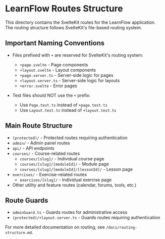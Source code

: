 # LearnFlow Routes Structure

This directory contains the SvelteKit routes for the LearnFlow application. The routing structure follows SvelteKit's file-based routing system.

## Important Naming Conventions

- Files prefixed with `+` are reserved for SvelteKit's routing system:
  - `+page.svelte` - Page components
  - `+layout.svelte` - Layout components
  - `+page.server.ts` - Server-side logic for pages
  - `+layout.server.ts` - Server-side logic for layouts
  - `+error.svelte` - Error pages

- Test files should NOT use the `+` prefix:
  - Use `Page.test.ts` instead of `+page.test.ts`
  - Use `Layout.test.ts` instead of `+layout.test.ts`

## Main Route Structure

- `(protected)/` - Protected routes requiring authentication
- `admin/` - Admin panel routes
- `api/` - API endpoints
- `courses/` - Course-related routes
  - `courses/[slug]/` - Individual course page
  - `courses/[slug]/[moduleId]/` - Module page
  - `courses/[slug]/[moduleId]/[lessonId]/` - Lesson page
- `exercises/` - Exercise-related routes
  - `exercises/[slug]/` - Individual exercise page
- Other utility and feature routes (calendar, forums, tools, etc.)

## Route Guards

- `adminGuard.ts` - Guards routes for administrative access
- `(protected)/+layout.server.ts` - Guards routes requiring authentication

For more detailed documentation on routing, see `/docs/routing-structure.md`.
